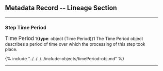 ## Metadata Record -- Lineage Section
---

### Step Time Period

<span class="md-panel" style="font-size: larger">Time Period</span> 1{**type**: object (<span class="md-panel">Time Period</span>)}1 The <span class="md-panel">Time Period</span> object describes a period of time over which the processing of this step took place. 

{% include "../../../../include-objects/timePeriod-obj.md" %}

---
